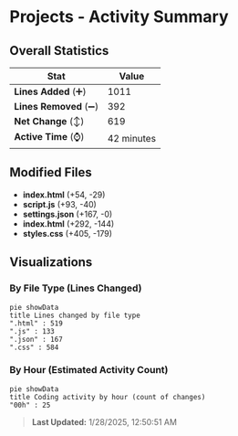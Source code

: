 # Projects - Activity Summary 

## Overall Statistics

| Stat                   | Value                                                             |
| ---------------------- | ----------------------------------------------------------------- |
| **Lines Added** (➕)   | 1011                                          |
| **Lines Removed** (➖) | 392                                        |
| **Net Change** (↕)    | 619                |
| **Active Time** (⌚)   | 42 minutes |


## Modified Files
- **index.html** (+54, -29)
- **script.js** (+93, -40)
- **settings.json** (+167, -0)
- **index.html** (+292, -144)
- **styles.css** (+405, -179)

## Visualizations

### By File Type (Lines Changed)

```mermaid
pie showData
title Lines changed by file type
".html" : 519
".js" : 133
".json" : 167
".css" : 584
```

### By Hour (Estimated Activity Count)

```mermaid
pie showData
title Coding activity by hour (count of changes)
"00h" : 25
```


> **Last Updated:** 1/28/2025, 12:50:51 AM